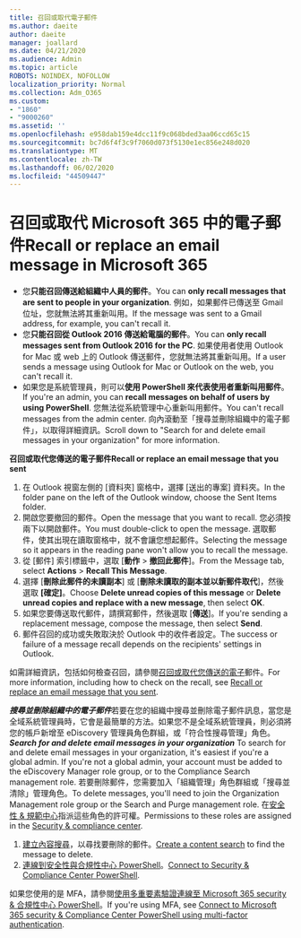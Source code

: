 ```yaml
---
title: 召回或取代電子郵件
ms.author: daeite
author: daeite
manager: joallard
ms.date: 04/21/2020
ms.audience: Admin
ms.topic: article
ROBOTS: NOINDEX, NOFOLLOW
localization_priority: Normal
ms.collection: Adm_O365
ms.custom:
- "1860"
- "9000260"
ms.assetid: ''
ms.openlocfilehash: e958dab159e4dcc11f9c068bded3aa06ccd65c15
ms.sourcegitcommit: bc7d6f4f3c9f7060d073f5130e1ec856e248d020
ms.translationtype: MT
ms.contentlocale: zh-TW
ms.lasthandoff: 06/02/2020
ms.locfileid: "44509447"
---
```

# <a name="recall-or-replace-an-email-message-in-microsoft-365"></a><span data-ttu-id="def5e-102">召回或取代 Microsoft 365 中的電子郵件</span><span class="sxs-lookup"><span data-stu-id="def5e-102">Recall or replace an email message in Microsoft 365</span></span>

- <span data-ttu-id="def5e-103">您**只能召回傳送給組織中人員的郵件**。</span><span class="sxs-lookup"><span data-stu-id="def5e-103">You can **only recall messages that are sent to people in your organization**.</span></span> <span data-ttu-id="def5e-104">例如，如果郵件已傳送至 Gmail 位址，您就無法將其重新叫用。</span><span class="sxs-lookup"><span data-stu-id="def5e-104">If the message was sent to a Gmail address, for example, you can't recall it.</span></span>
- <span data-ttu-id="def5e-105">您**只能召回從 Outlook 2016 傳送給電腦的郵件**。</span><span class="sxs-lookup"><span data-stu-id="def5e-105">You can **only recall messages sent from Outlook 2016 for the PC**.</span></span> <span data-ttu-id="def5e-106">如果使用者使用 Outlook for Mac 或 web 上的 Outlook 傳送郵件，您就無法將其重新叫用。</span><span class="sxs-lookup"><span data-stu-id="def5e-106">If a user sends a message using Outlook for Mac or Outlook on the web, you can't recall it.</span></span>
- <span data-ttu-id="def5e-107">如果您是系統管理員，則可以**使用 PowerShell 來代表使用者重新叫用郵件**。</span><span class="sxs-lookup"><span data-stu-id="def5e-107">If you're an admin, you can **recall messages on behalf of users by using PowerShell**.</span></span> <span data-ttu-id="def5e-108">您無法從系統管理中心重新叫用郵件。</span><span class="sxs-lookup"><span data-stu-id="def5e-108">You can't recall messages from the admin center.</span></span> <span data-ttu-id="def5e-109">向內滾動至「搜尋並刪除組織中的電子郵件」，以取得詳細資訊。</span><span class="sxs-lookup"><span data-stu-id="def5e-109">Scroll down to "Search for and delete email messages in your organization" for more information.</span></span>

<span data-ttu-id="def5e-110">**召回或取代您傳送的電子郵件**</span><span class="sxs-lookup"><span data-stu-id="def5e-110">**Recall or replace an email message that you sent**</span></span>

1. <span data-ttu-id="def5e-111">在 Outlook 視窗左側的 [資料夾] 窗格中，選擇 [送出的專案] 資料夾。</span><span class="sxs-lookup"><span data-stu-id="def5e-111">In the folder pane on the left of the Outlook window, choose the Sent Items folder.</span></span>
2. <span data-ttu-id="def5e-112">開啟您要撤回的郵件。</span><span class="sxs-lookup"><span data-stu-id="def5e-112">Open the message that you want to recall.</span></span> <span data-ttu-id="def5e-113">您必須按兩下以開啟郵件。</span><span class="sxs-lookup"><span data-stu-id="def5e-113">You must double-click to open the message.</span></span> <span data-ttu-id="def5e-114">選取郵件，使其出現在讀取窗格中，就不會讓您想起郵件。</span><span class="sxs-lookup"><span data-stu-id="def5e-114">Selecting the message so it appears in the reading pane won't allow you to recall the message.</span></span>
3. <span data-ttu-id="def5e-115">從 [郵件] 索引標籤中，選取 [**動作**  >  **撤回此郵件**]。</span><span class="sxs-lookup"><span data-stu-id="def5e-115">From the Message tab, select **Actions** > **Recall This Message**.</span></span>
4. <span data-ttu-id="def5e-116">選擇 [**刪除此郵件的未讀副本**] 或 [**刪除未讀取的副本並以新郵件取代**]，然後選取 **[確定]**。</span><span class="sxs-lookup"><span data-stu-id="def5e-116">Choose **Delete unread copies of this message** or **Delete unread copies and replace with a new message**, then select **OK**.</span></span>
5. <span data-ttu-id="def5e-117">如果您要傳送取代郵件，請撰寫郵件，然後選取 [**傳送**]。</span><span class="sxs-lookup"><span data-stu-id="def5e-117">If you're sending a replacement message, compose the message, then select **Send**.</span></span>
6. <span data-ttu-id="def5e-118">郵件召回的成功或失敗取決於 Outlook 中的收件者設定。</span><span class="sxs-lookup"><span data-stu-id="def5e-118">The success or failure of a message recall depends on the recipients' settings in Outlook.</span></span>

<span data-ttu-id="def5e-119">如需詳細資訊，包括如何檢查召回，請參閱[召回或取代您傳送的電子](https://support.office.com/article/35027f88-d655-4554-b4f8-6c0729a723a0)郵件。</span><span class="sxs-lookup"><span data-stu-id="def5e-119">For more information, including how to check on the recall, see [Recall or replace an email message that you sent](https://support.office.com/article/35027f88-d655-4554-b4f8-6c0729a723a0).</span></span>

<span data-ttu-id="def5e-120">***搜尋並刪除組織中的電子郵件***若要在您的組織中搜尋並刪除電子郵件訊息，當您是全域系統管理員時，它會是最簡單的方法。如果您不是全域系統管理員，則必須將您的帳戶新增至 eDiscovery 管理員角色群組，或「符合性搜尋管理」角色。</span><span class="sxs-lookup"><span data-stu-id="def5e-120">***Search for and delete email messages in your organization*** To search for and delete email messages in your organization, it's easiest if you're a global admin. If you're not a global admin, your account must be added to the eDiscovery Manager role group, or to the Compliance Search management role.</span></span> <span data-ttu-id="def5e-121">若要刪除郵件，您需要加入「組織管理」角色群組或「搜尋並清除」管理角色。</span><span class="sxs-lookup"><span data-stu-id="def5e-121">To delete messages, you'll need to join the Organization Management role group or the Search and Purge management role.</span></span> <span data-ttu-id="def5e-122">在[安全性 & 規範中心](https://protection.office.com/)指派這些角色的許可權。</span><span class="sxs-lookup"><span data-stu-id="def5e-122">Permissions to these roles are assigned in the [Security & compliance center](https://protection.office.com/).</span></span>

1. <span data-ttu-id="def5e-123">[建立內容搜尋](https://docs.microsoft.com/microsoft-365/compliance/content-search)，以尋找要刪除的郵件。</span><span class="sxs-lookup"><span data-stu-id="def5e-123">[Create a content search](https://docs.microsoft.com/microsoft-365/compliance/content-search) to find the message to delete.</span></span>
2. <span data-ttu-id="def5e-124">[連線到安全性與合規性中心 PowerShell](https://docs.microsoft.com/powershell/exchange/office-365-scc/connect-to-scc-powershell/connect-to-scc-powershell?view=exchange-ps)。</span><span class="sxs-lookup"><span data-stu-id="def5e-124">[Connect to Security & Compliance Center PowerShell](https://docs.microsoft.com/powershell/exchange/office-365-scc/connect-to-scc-powershell/connect-to-scc-powershell?view=exchange-ps).</span></span> 

<span data-ttu-id="def5e-125">如果您使用的是 MFA，請參閱[使用多重要素驗證連線至 Microsoft 365 security & 合規性中心 PowerShell](https://docs.microsoft.com/powershell/exchange/office-365-scc/connect-to-scc-powershell/mfa-connect-to-scc-powershell?view=exchange-ps)。</span><span class="sxs-lookup"><span data-stu-id="def5e-125">If you're using MFA, see [Connect to Microsoft 365 security & Compliance Center PowerShell using multi-factor authentication](https://docs.microsoft.com/powershell/exchange/office-365-scc/connect-to-scc-powershell/mfa-connect-to-scc-powershell?view=exchange-ps).</span></span> 
